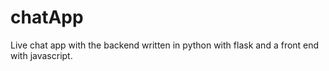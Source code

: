 # chatApp
Live chat app with the backend written in python with flask and a front end with javascript.
